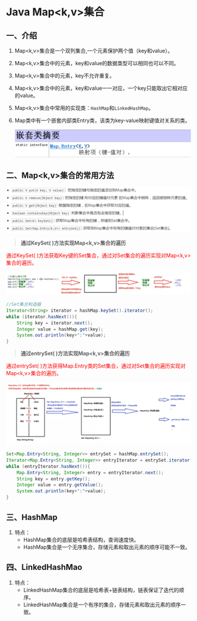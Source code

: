 # Java Map<k,v>集合

## 一、介绍

1. Map<k,v>集合是一个双列集合,一个元素保护两个值（key和value）。

2. Map<k,v>集合中的元素，key和value的数据类型可以相同也可以不同。

3. Map<k,v>集合中的元素，key不允许重复。

4. Map<k,v>集合中的元素，key和value一一对应，一个key只能取出它相对应的value。

5. Map<k,v>集合中常用的实现类：`HashMap`和`LinkedHashMap`。

6. Map类中有一个嵌套内部类Entry类，该类为key-value映射键值对关系的类。

   ![image-20210219083003568](image-20210219083003568.png)	

## 二、Map<k,v>集合的常用方法

<img src="image-20210219074711244.png" alt="image-20210219074711244" style="zoom:80%;" />	



> **通过KeySet( )方法实现Map<k,v>集合的遍历**

<span style="color:red">通过KeySet( )方法获取Key键的Set集合，通过对Set集合的遍历实现对Map<k,v>集合的遍历。</span>

![image-20210219080333324](image-20210219080333324.png)

```java
//Set集合构造器
Iterator<String> iterator = hashMap.keySet().iterator();
while (iterator.hasNext()){
    String key = iterator.next();
    Integer value = hashMap.get(key);
    System.out.println(key+":"+value);
}
```



> **通过entrySet( )方法实现Map<k,v>集合的遍历**



<span style="color:red">通过entrySet( )方法获得Map.Entry类的Set集合，通过对Set集合的遍历实现对Map<k,v>集合的遍历。</span>

![image-20210219083459419](image-20210219083459419.png)		

```java
Set<Map.Entry<String, Integer>> entrySet = hashMap.entrySet();
Iterator<Map.Entry<String, Integer>> entryIterator = entrySet.iterator();
while (entryIterator.hasNext()){
    Map.Entry<String, Integer> entry = entryIterator.next();
    String key = entry.getKey();
    Integer value = entry.getValue();
    System.out.println(key+":"+value);
}
```

## 三、HashMap

1. 特点：
   - HashMap集合的底层是哈希表结构，查询速度快。
   - HashMap集合是一个无序集合，存储元素和取出元素的顺序可能不一致。

## 四、LinkedHashMao

1. 特点：
   - LinkedHashMap集合的底层是哈希表+链表结构，链表保证了迭代的顺序。
   - LinkedHashMap集合是一个有序的集合，存储元素和取出元素的顺序一致。